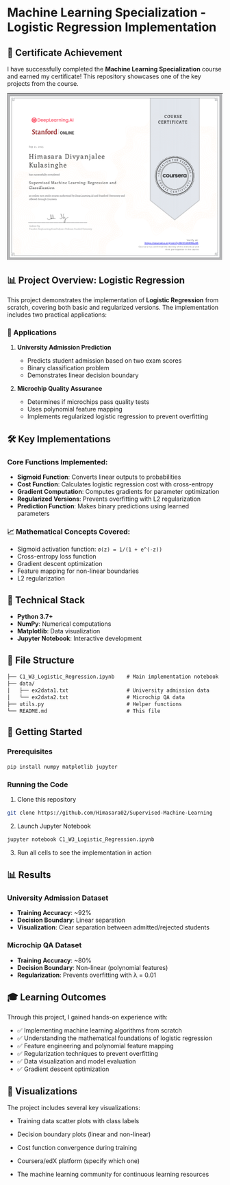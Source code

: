 # Machine Learning Specialization - Logistic Regression Implementation

## 📜 Certificate Achievement
I have successfully completed the **Machine Learning Specialization** course and earned my certificate! This repository showcases one of the key projects from the course.

<!-- Add your certificate image here -->
![Machine Learning Certificate](ML%20course%201.png)

## 📊 Project Overview: Logistic Regression

This project demonstrates the implementation of **Logistic Regression** from scratch, covering both basic and regularized versions. The implementation includes two practical applications:

### 🎯 Applications

1. **University Admission Prediction**
   - Predicts student admission based on two exam scores
   - Binary classification problem
   - Demonstrates linear decision boundary

2. **Microchip Quality Assurance**
   - Determines if microchips pass quality tests
   - Uses polynomial feature mapping
   - Implements regularized logistic regression to prevent overfitting

## 🛠️ Key Implementations

### Core Functions Implemented:
- **Sigmoid Function**: Converts linear outputs to probabilities
- **Cost Function**: Calculates logistic regression cost with cross-entropy
- **Gradient Computation**: Computes gradients for parameter optimization
- **Regularized Versions**: Prevents overfitting with L2 regularization
- **Prediction Function**: Makes binary predictions using learned parameters

### 📈 Mathematical Concepts Covered:
- Sigmoid activation function: `σ(z) = 1/(1 + e^(-z))`
- Cross-entropy loss function
- Gradient descent optimization
- Feature mapping for non-linear boundaries
- L2 regularization

## 🔧 Technical Stack
- **Python 3.7+**
- **NumPy**: Numerical computations
- **Matplotlib**: Data visualization
- **Jupyter Notebook**: Interactive development

## 📁 File Structure
```
├── C1_W3_Logistic_Regression.ipynb    # Main implementation notebook
├── data/
│   ├── ex2data1.txt                   # University admission data
│   └── ex2data2.txt                   # Microchip QA data
├── utils.py                           # Helper functions
└── README.md                          # This file
```

## 🚀 Getting Started

### Prerequisites
```bash
pip install numpy matplotlib jupyter
```

### Running the Code
1. Clone this repository
```bash
git clone https://github.com/Himasara02/Supervised-Machine-Learning
```

2. Launch Jupyter Notebook
```bash
jupyter notebook C1_W3_Logistic_Regression.ipynb
```

3. Run all cells to see the implementation in action

## 📊 Results

### University Admission Dataset
- **Training Accuracy**: ~92%
- **Decision Boundary**: Linear separation
- **Visualization**: Clear separation between admitted/rejected students

### Microchip QA Dataset
- **Training Accuracy**: ~80%
- **Decision Boundary**: Non-linear (polynomial features)
- **Regularization**: Prevents overfitting with λ = 0.01

## 🎓 Learning Outcomes

Through this project, I gained hands-on experience with:
- ✅ Implementing machine learning algorithms from scratch
- ✅ Understanding the mathematical foundations of logistic regression
- ✅ Feature engineering and polynomial feature mapping
- ✅ Regularization techniques to prevent overfitting
- ✅ Data visualization and model evaluation
- ✅ Gradient descent optimization

## 📸 Visualizations

The project includes several key visualizations:
- Training data scatter plots with class labels
- Decision boundary plots (linear and non-linear)
- Cost function convergence during training

- Coursera/edX platform (specify which one)
- The machine learning community for continuous learning resources
